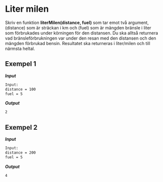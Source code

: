 # Liter milen

Skriv en funktion **literMilen(distance, fuel)** som tar emot två argument, (distance) som är sträckan i km och (fuel) som är mängden bränsle i liter som förbrukades under körningen för den distansen. Du ska alltså returnera vad bränsleförbrukningen var under den resan med den distansen och den mängden förbrukad bensin. Resultatet ska returneras i liter/milen och till närmsta heltal.

## Exempel 1

**_Input_**

```bash
Input:
distance = 100
fuel = 5
```

**_Output_**

```bash
2
```

## Exempel 2

**_Input_**

```bash
Input:
distance = 200
fuel = 5
```

**_Output_**

```bash
4
```
